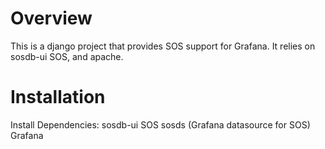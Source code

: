 Overview
========

This is a django project that provides SOS support for Grafana. It relies on sosdb-ui
SOS, and apache.

Installation
============
Install Dependencies:
    sosdb-ui
    SOS
    sosds (Grafana datasource for SOS)
    Grafana
